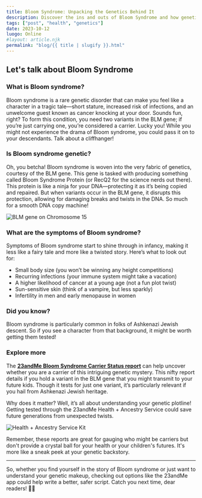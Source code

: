 ```yaml
---
title: Bloom Syndrome: Unpacking the Genetics Behind It
description: Discover the ins and outs of Bloom Syndrome and how genetic testing can help.
tags: ["post", "health", "genetics"]
date: 2023-10-12
luogo: Online
#layout: article.njk
permalink: "blog/{{ title | slugify }}.html"
---
```


## Let's talk about Bloom Syndrome

### What is Bloom syndrome?

Bloom syndrome is a rare genetic disorder that can make you feel like a character in a tragic tale—short stature, increased risk of infections, and an unwelcome guest known as cancer knocking at your door. Sounds fun, right? To form this condition, you need two variants in the BLM gene; if you’re just carrying one, you’re considered a carrier. Lucky you! While you might not experience the drama of Bloom syndrome, you could pass it on to your descendants. Talk about a cliffhanger!

### Is Bloom syndrome genetic?

Oh, you betcha! Bloom syndrome is woven into the very fabric of genetics, courtesy of the BLM gene. This gene is tasked with producing something called Bloom Syndrome Protein (or RecQ2 for the science nerds out there). This protein is like a ninja for your DNA—protecting it as it’s being copied and repaired. But when variants occur in the BLM gene, it disrupts this protection, allowing for damaging breaks and twists in the DNA. So much for a smooth DNA copy machine!

![BLM gene on Chromosome 15](https://lh4.googleusercontent.com/sxntEuQYs5mePbr8tF36atL5P6eUJJ0mwVFNYMKFcAxY-I2TAo07DaXgJxR1h20hvhZuUizGPEBuqwJMFTIuTe_xeAGC55AyBIAZ4mzSECYuG2KvJ0Yrjju_Vgsf87nI6GxnMa0q)

### What are the symptoms of Bloom syndrome?

Symptoms of Bloom syndrome start to shine through in infancy, making it less like a fairy tale and more like a twisted story. Here’s what to look out for:

- Small body size (you won’t be winning any height competitions)
- Recurring infections (your immune system might take a vacation)
- A higher likelihood of cancer at a young age (not a fun plot twist)
- Sun-sensitive skin (think of a vampire, but less sparkly)
- Infertility in men and early menopause in women

### Did you know? 

Bloom syndrome is particularly common in folks of Ashkenazi Jewish descent. So if you see a character from that background, it might be worth getting them tested!

### Explore more

The **[23andMe Bloom Syndrome Carrier Status report](https://www.23andme.com/topics/carrier/bloom-syndrome/)** can help uncover whether you are a carrier of this intriguing genetic mystery. This nifty report details if you hold a variant in the BLM gene that you might transmit to your future kids. Though it tests for just one variant, it’s particularly relevant if you hail from Ashkenazi Jewish heritage. 

Why does it matter? Well, it’s all about understanding your genetic plotline! Getting tested through the 23andMe Health + Ancestry Service could save future generations from unexpected twists.

![Health + Ancestry Service Kit](https://www.23andme.com/wp-content/uploads/sites/2/2022/03/HA-Kit-Image-1.png)

Remember, these reports are great for gauging who might be carriers but don't provide a crystal ball for your health or your children's futures. It's more like a sneak peek at your genetic backstory.

---

So, whether you find yourself in the story of Bloom syndrome or just want to understand your genetic makeup, checking out options like the 23andMe app could help write a better, safer script. Catch you next time, dear readers! 🧬✨